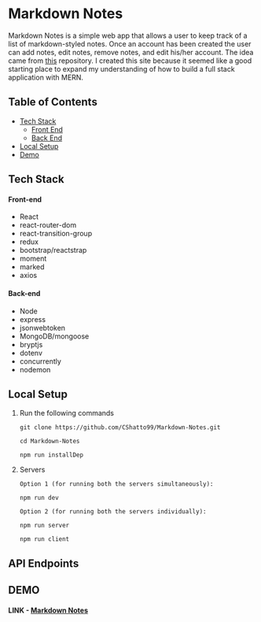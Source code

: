 # Markdown Notes

Markdown Notes is a simple web app that allows a user to keep track of a list of markdown-styled notes. Once an account has been created the user can add notes, edit notes, remove notes, and edit his/her account. The idea came from [this](https://github.com/florinpop17/app-ideas) repository. I created this site because it seemed like a good starting place to expand my understanding of how to build a full stack application with MERN. 

## Table of Contents

- [Tech Stack](tech-stack)
  - [Front End](#front-end)
  - [Back End](#back-end)
- [Local Setup](#local-setup)
- [Demo](#demo)

## Tech Stack

#### Front-end
* React
* react-router-dom
* react-transition-group
* redux
* bootstrap/reactstrap
* moment
* marked
* axios

#### Back-end
* Node
* express
* jsonwebtoken
* MongoDB/mongoose
* bryptjs
* dotenv
* concurrently
* nodemon

## Local Setup
1. Run the following commands 
    ```
    git clone https://github.com/CShatto99/Markdown-Notes.git
    
    cd Markdown-Notes
    
    npm run installDep
    ```
2. Servers
    ```
    Option 1 (for running both the servers simultaneously):
    
    npm run dev
    
    Option 2 (for running both the servers individually):
    
    npm run server
    
    npm run client
    ```
    
## API Endpoints

## DEMO

#### LINK - [Markdown Notes](https://markdown-notes.herokuapp.com)

